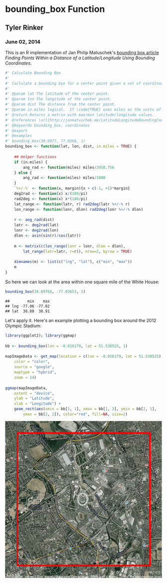 # bounding_box Function
## Tyler Rinker
### June 02, 2014

This is an R implementation of Jan Philip Matuschek's [bounding box article](http://janmatuschek.de/LatitudeLongitudeBoundingCoordinates) *Finding Points Within a Distance of a Latitude/Longitude Using Bounding Coordinates*.


```r
#' Calculate Bounding Box
#' 
#' Caclulate a bounding box for a center point given a set of coordinates.
#' 
#' @param lat The latitude of the center point.
#' @param lon The longitude of the center point.
#' @param dist The distance from the center point.  
#' @param in.miles logical.  If \code{TRUE} uses miles as the units of \code{dist}.  If \code{FALSE} uses kilometers.
#' @return Returns a matrix with max/min latitude/longitude values.
#' @references \url{http://janmatuschek.de/LatitudeLongitudeBoundingCoordinates}
#' @keywords bounding_box, coordinates
#' @export
#' @examples
#' bounding_box(38.8977, 77.0366, 1)
bounding_box <- function(lat, lon, dist, in.miles = TRUE) {

    ## Helper functions
    if (in.miles) {
        ang_rad <- function(miles) miles/3958.756
    } else {
        ang_rad <- function(miles) miles/1000
    }
    `%+/-%` <- function(x, margin){x + c(-1, +1)*margin}
    deg2rad <- function(x) x/(180/pi)
    rad2deg <- function(x) x*(180/pi)
    lat_range <- function(latr, r) rad2deg(latr %+/-% r)
    lon_range <- function(lonr, dlon) rad2deg(lonr %+/-% dlon)
       
    r <- ang_rad(dist)
    latr <- deg2rad(lat)
    lonr <- deg2rad(lon)
    dlon <- asin(sin(r)/cos(latr))

    m <- matrix(c(lon_range(lonr = lonr, dlon = dlon), 
        lat_range(latr=latr, r=r)), nrow=2, byrow = TRUE)

    dimnames(m) <- list(c("lng", "lat"), c("min", "max"))
    m
}
```

So here we can look at the area within one square mile of the White House:


```r
bounding_box(38.89768, -77.03653, 1)
```

```
##        min    max
## lng -77.06 -77.02
## lat  38.88  38.91
```

Let's apply it.  Here's an example plotting a bounding box around the 2012 Olympic Stadium:


```r
library(ggplot2); library(ggmap)

bb <- bounding_box(lon = -0.016179, lat = 51.538525, 1)

mapImageData <- get_map(location = c(lon = -0.016179, lat = 51.538525),
    color = "color",
    source = "google",
    maptype = "hybrid",
    zoom = 14)
 
ggmap(mapImageData,
    extent = "device",
    ylab = "Latitude",
    xlab = "Longitude") + 
	geom_rect(aes(xmin = bb[1, 1], xmax = bb[1, 2], ymin = bb[2, 1], 
 		ymax = bb[2, 2]), color="red", fill=NA, size=2) 
```

![plot of chunk unnamed-chunk-3](figure/unnamed-chunk-3.png) 



